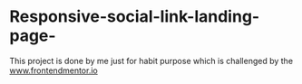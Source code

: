 # Responsive-social-link-landing-page-
This project is done by me just for habit purpose which is challenged by the www.frontendmentor.io
